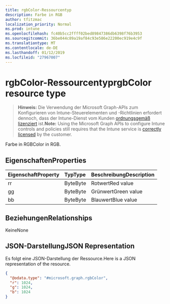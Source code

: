 ```yaml
---
title: rgbColor-Ressourcentyp
description: Farbe in RGB
author: tfitzmac
localization_priority: Normal
ms.prod: intune
ms.openlocfilehash: fc40b5cc2ffff02bed89847386db6398f76b3953
ms.sourcegitcommit: 36be044c89a19af84c93e586e22200ec919e4c9f
ms.translationtype: MT
ms.contentlocale: de-DE
ms.lasthandoff: 01/12/2019
ms.locfileid: "27967007"
---
```

# <a name="rgbcolor-resource-type"></a><span data-ttu-id="68063-103">rgbColor-Ressourcentyp</span><span class="sxs-lookup"><span data-stu-id="68063-103">rgbColor resource type</span></span>

> <span data-ttu-id="68063-104">**Hinweis:** Die Verwendung der Microsoft Graph-APIs zum Konfigurieren von Intune-Steuerelementen und -Richtlinien erfordert dennoch, dass der Intune-Dienst vom Kunden [ordnungsgemäß lizenziert](https://go.microsoft.com/fwlink/?linkid=839381) ist.</span><span class="sxs-lookup"><span data-stu-id="68063-104">**Note:** Using the Microsoft Graph APIs to configure Intune controls and policies still requires that the Intune service is [correctly licensed](https://go.microsoft.com/fwlink/?linkid=839381) by the customer.</span></span>

<span data-ttu-id="68063-105">Farbe in RGB</span><span class="sxs-lookup"><span data-stu-id="68063-105">Color in RGB.</span></span>
## <a name="properties"></a><span data-ttu-id="68063-106">Eigenschaften</span><span class="sxs-lookup"><span data-stu-id="68063-106">Properties</span></span>
|<span data-ttu-id="68063-107">Eigenschaft</span><span class="sxs-lookup"><span data-stu-id="68063-107">Property</span></span>|<span data-ttu-id="68063-108">Typ</span><span class="sxs-lookup"><span data-stu-id="68063-108">Type</span></span>|<span data-ttu-id="68063-109">Beschreibung</span><span class="sxs-lookup"><span data-stu-id="68063-109">Description</span></span>|
|:---|:---|:---|
|<span data-ttu-id="68063-110">r</span><span class="sxs-lookup"><span data-stu-id="68063-110">r</span></span>|<span data-ttu-id="68063-111">Byte</span><span class="sxs-lookup"><span data-stu-id="68063-111">Byte</span></span>|<span data-ttu-id="68063-112">Rotwert</span><span class="sxs-lookup"><span data-stu-id="68063-112">Red value</span></span>|
|<span data-ttu-id="68063-113">g</span><span class="sxs-lookup"><span data-stu-id="68063-113">g</span></span>|<span data-ttu-id="68063-114">Byte</span><span class="sxs-lookup"><span data-stu-id="68063-114">Byte</span></span>|<span data-ttu-id="68063-115">Grünwert</span><span class="sxs-lookup"><span data-stu-id="68063-115">Green value</span></span>|
|<span data-ttu-id="68063-116">b</span><span class="sxs-lookup"><span data-stu-id="68063-116">b</span></span>|<span data-ttu-id="68063-117">Byte</span><span class="sxs-lookup"><span data-stu-id="68063-117">Byte</span></span>|<span data-ttu-id="68063-118">Blauwert</span><span class="sxs-lookup"><span data-stu-id="68063-118">Blue value</span></span>|

## <a name="relationships"></a><span data-ttu-id="68063-119">Beziehungen</span><span class="sxs-lookup"><span data-stu-id="68063-119">Relationships</span></span>
<span data-ttu-id="68063-120">Keine</span><span class="sxs-lookup"><span data-stu-id="68063-120">None</span></span>
## <a name="json-representation"></a><span data-ttu-id="68063-121">JSON-Darstellung</span><span class="sxs-lookup"><span data-stu-id="68063-121">JSON Representation</span></span>
<span data-ttu-id="68063-122">Es folgt eine JSON-Darstellung der Ressource.</span><span class="sxs-lookup"><span data-stu-id="68063-122">Here is a JSON representation of the resource.</span></span>
<!-- {
  "blockType": "resource",
  "@odata.type": "microsoft.graph.rgbColor"
}
-->
``` json
{
  "@odata.type": "#microsoft.graph.rgbColor",
  "r": 1024,
  "g": 1024,
  "b": 1024
}
```



